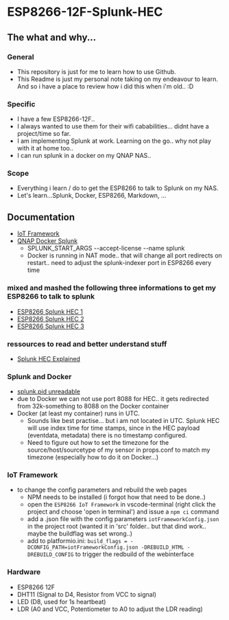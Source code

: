 # ESP8266-12F-Splunk-HEC

## The what and why...
### General
* This repository is just for me to learn how to use Github.
* This Readme is just my personal note taking on my endeavour to learn. And so i have a place to review how i did this when i'm old.. :D

### Specific
* I have a few ESP8266-12F..
* I always wanted to use them for their wifi cababilities... didnt have a project/time so far.
* I am implementing Splunk at work. Learning on the go.. why not play with it at home too..
* I can run splunk in a docker on my QNAP NAS.. 

### Scope
* Everything i learn / do to get the ESP8266 to talk to Splunk on my NAS.
* Let's learn...Splunk, Docker, ESP8266, Markdown, ...

## Documentation
* [IoT Framework](https://github.com/maakbaas/esp8266-iot-framework)
* [QNAP Docker Splunk](https://docs.google.com/document/d/1_8vvd1eB1JU5wbU0zWW05CGtKhPdAXr0pFtFbg6_nl4/edit#heading=h.c8ma5kq9d3ms)
  * SPLUNK_START_ARGS	--accept-license --name splunk
  * Docker is running in NAT mode.. that will change all port redirects on restart.. need to adjust the splunk-indexer port in ESP8266 every time

### mixed and mashed the following three informations to get my ESP8266 to talk to splunk
* [ESP8266 Splunk HEC 1](https://maddosaurus.github.io/2018/08/05/esp8266-posting-to-splunk-hec)
* [ESP8266 Splunk HEC 2](https://www.splunk.com/en_us/blog/tips-and-tricks/splunking-sensor-data-with-arduino-and-http-event-collector.html)
* [ESP8266 Splunk HEC 3](https://hackernoon.com/arduino-meet-splunk-81f32e252f9c)

### ressources to read and better understand stuff
* [Splunk HEC Explained](https://medium.com/adarma-tech-blog/splunk-http-event-collectors-explained-2c22e87ab8d2)

### Splunk and Docker
* [splunk.pid unreadable](https://community.splunk.com/t5/Security/splunk-starting-as-root-user-how-to-change-this-one/m-p/305432)
* due to Docker we can not use port 8088 for HEC.. it gets redirected from 32k-something to 8088 on the Docker container
* Docker (at least my container) runs in UTC. 
  * Sounds like best practise... but i am not located in UTC. Splunk HEC will use index time for time stamps, since in the HEC payload (eventdata, metadata) there is no timestamp configured. 
  * Need to figure out how to set the timezone for the source/host/sourcetype of my sensor in props.conf to match my timezone (especially how to do it on Docker...)

### IoT Framework 
* to change the config parameters and rebuild the web pages 
  * NPM needs to be installed (i forgot how that need to be done..)
  * open the `ESP8266 IoT Framework` in vscode-terminal (right click the project and choose 'open in terminal') and issue a `npm ci` command
  * add a .json file with the config parameters `iotFrameworkConfig.json` in the project root (wanted it in 'src' folder.. but that dind work.. maybe the buildflag was set wrong..)
  * add to platformio.ini: `build_flags = -DCONFIG_PATH=iotFrameworkConfig.json -DREBUILD_HTML -DREBUILD_CONFIG` to trigger the redbuild of the webinterface

### Hardware
* ESP8266 12F
* DHT11 (Signal to D4, Resistor from VCC to signal)
* LED (D8, used for 1s heartbeat)
* LDR (A0 and VCC, Potentiometer to A0 to adjust the LDR reading)
